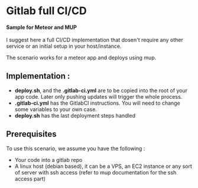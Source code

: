 # Gitlab full CI/CD
**Sample for Meteor and MUP** <br><br>
I suggest here a full CI/CD implementation that dosen't require any other service or an initial setup in your host/instance.

The scenario works for a meteor app and deploys using mup.<br>

## Implementation :

- **deploy.sh**,  and the **.gitlab-ci.yml** are to be copied into the root of your app code.
Later only pushing updates will trigger the whole process.
- **.gitlab-ci.yml** has the GitlabCI instructions. You will need to change some variables to your own case.
- **deploy.sh** has the last deployment steps handled

## Prerequisites
To use this scenario, we assume you have the following :
- Your code into a gitlab repo
- A linux host (debian based), it can be a VPS, an EC2 instance or any sort of server with ssh access (refer to mup documentation for the ssh access part)
